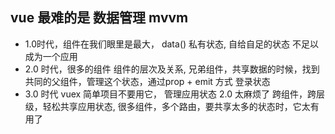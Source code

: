 ## vue 最难的是 数据管理 mvvm
- 1.0时代，组件在我们眼里是最大，
  data() 私有状态, 自给自足的状态
  不足以成为一个应用
- 2.0 时代，很多的组件
  组件的层次及关系, 兄弟组件，共享数据的时候，找到共同的父组件，管理这个状态，通过prop + emit 方式
  登录状态
- 3.0 时代 vuex 简单项目不要用它，
  管理应用状态 2.0 太麻烦了
  跨组件，跨层级，轻松共享应用状态,
  很多组件，多个路由，要共享太多的状态时，它太有用了